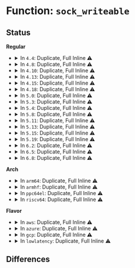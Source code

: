 # Function: <code>sock_writeable</code>

## Status
<b>Regular</b>
<ul>
<li>
<details>
<summary>In <code>4.4</code>: Duplicate, Full Inline ⚠️</summary>

**Collision:** Static Duplication

**Inline:** Full

**Transformation:** False

**Instances:**

```
In drivers/net/tun.c (ffffffff815eda95)
Location: include/net/sock.h:2076
Inline: True
Inline callers:
  - drivers/net/tun.c:tun_chr_poll
  - drivers/net/tun.c:tun_chr_poll
```
```
In net/core/sock.c (ffffffff817018f0)
Location: include/net/sock.h:2076
Inline: True
```
```
In net/core/datagram.c (ffffffff8170c998)
Location: include/net/sock.h:2076
Inline: True
Inline callers:
  - net/core/datagram.c:datagram_poll
```
</details>
</li>
<li>
<details>
<summary>In <code>4.8</code>: Duplicate, Full Inline ⚠️</summary>

**Collision:** Static Duplication

**Inline:** Full

**Transformation:** False

**Instances:**

```
In drivers/net/tun.c (ffffffff8164cbeb)
Location: include/net/sock.h:2049
Inline: True
Inline callers:
  - drivers/net/tun.c:tun_chr_poll
  - drivers/net/tun.c:tun_chr_poll
```
```
In net/core/sock.c (ffffffff81768b75)
Location: include/net/sock.h:2049
Inline: True
```
```
In net/core/datagram.c (ffffffff817753df)
Location: include/net/sock.h:2049
Inline: True
Inline callers:
  - net/core/datagram.c:datagram_poll
```
</details>
</li>
<li>
<details>
<summary>In <code>4.10</code>: Duplicate, Full Inline ⚠️</summary>

**Collision:** Static Duplication

**Inline:** Full

**Transformation:** False

**Instances:**

```
In drivers/net/tun.c (ffffffff8167e955)
Location: include/net/sock.h:2115
Inline: True
Inline callers:
  - drivers/net/tun.c:tun_chr_poll
  - drivers/net/tun.c:tun_chr_poll
```
```
In net/core/sock.c (ffffffff81795a85)
Location: include/net/sock.h:2115
Inline: True
```
```
In net/core/datagram.c (ffffffff817a26cf)
Location: include/net/sock.h:2115
Inline: True
Inline callers:
  - net/core/datagram.c:datagram_poll
```
</details>
</li>
<li>
<details>
<summary>In <code>4.13</code>: Duplicate, Full Inline ⚠️</summary>

**Collision:** Static Duplication

**Inline:** Full

**Transformation:** False

**Instances:**

```
In drivers/net/tun.c (ffffffff81693b4a)
Location: include/net/sock.h:2139
Inline: True
Inline callers:
  - drivers/net/tun.c:tun_chr_poll
  - drivers/net/tun.c:tun_chr_poll
```
```
In net/core/sock.c (ffffffff817b3ce5)
Location: include/net/sock.h:2139
Inline: True
```
```
In net/core/datagram.c (ffffffff817c01da)
Location: include/net/sock.h:2139
Inline: True
Inline callers:
  - net/core/datagram.c:datagram_poll
```
</details>
</li>
<li>
<details>
<summary>In <code>4.15</code>: Duplicate, Full Inline ⚠️</summary>

**Collision:** Static Duplication

**Inline:** Full

**Transformation:** False

**Instances:**

```
In kernel/bpf/sockmap.c (ffffffff811b0e36)
Location: include/net/sock.h:2153
Inline: True
Inline callers:
  - kernel/bpf/sockmap.c:smap_read_sock_strparser
```
```
In drivers/net/tun.c (ffffffff816fd97d)
Location: include/net/sock.h:2153
Inline: True
Inline callers:
  - drivers/net/tun.c:tun_chr_poll
  - drivers/net/tun.c:tun_chr_poll
```
```
In net/core/sock.c (ffffffff8182bf18)
Location: include/net/sock.h:2153
Inline: True
```
```
In net/core/datagram.c (ffffffff81839bf0)
Location: include/net/sock.h:2153
Inline: True
Inline callers:
  - net/core/datagram.c:datagram_poll
```
</details>
</li>
<li>
<details>
<summary>In <code>4.18</code>: Duplicate, Full Inline ⚠️</summary>

**Collision:** Static Duplication

**Inline:** Full

**Transformation:** False

**Instances:**

```
In kernel/bpf/sockmap.c (ffffffff811cc85c)
Location: include/net/sock.h:2160
Inline: True
Inline callers:
  - kernel/bpf/sockmap.c:smap_read_sock_strparser
```
```
In drivers/net/tun.c (ffffffff8173c9f3)
Location: include/net/sock.h:2160
Inline: True
Inline callers:
  - drivers/net/tun.c:tun_chr_poll
  - drivers/net/tun.c:tun_chr_poll
```
```
In net/core/sock.c (ffffffff81876108)
Location: include/net/sock.h:2160
Inline: True
```
```
In net/core/datagram.c (ffffffff8188433b)
Location: include/net/sock.h:2160
Inline: True
Inline callers:
  - net/core/datagram.c:datagram_poll
```
</details>
</li>
<li>
<details>
<summary>In <code>5.0</code>: Duplicate, Full Inline ⚠️</summary>

**Collision:** Static Duplication

**Inline:** Full

**Transformation:** False

**Instances:**

```
In drivers/net/tun.c (ffffffff81760f03)
Location: include/net/sock.h:2246
Inline: True
Inline callers:
  - drivers/net/tun.c:tun_chr_poll
  - drivers/net/tun.c:tun_chr_poll
```
```
In net/core/sock.c (ffffffff81896988)
Location: include/net/sock.h:2246
Inline: True
```
```
In net/core/datagram.c (ffffffff818a47ad)
Location: include/net/sock.h:2246
Inline: True
Inline callers:
  - net/core/datagram.c:datagram_poll
```
```
In net/core/skmsg.c (ffffffff818e5f88)
Location: include/net/sock.h:2246
Inline: True
Inline callers:
  - net/core/skmsg.c:sk_psock_strp_read
```
</details>
</li>
<li>
<details>
<summary>In <code>5.3</code>: Duplicate, Full Inline ⚠️</summary>

**Collision:** Static Duplication

**Inline:** Full

**Transformation:** False

**Instances:**

```
In drivers/net/tun.c (ffffffff8179eb98)
Location: include/net/sock.h:2252
Inline: True
Inline callers:
  - drivers/net/tun.c:tun_chr_poll
  - drivers/net/tun.c:tun_chr_poll
```
```
In net/core/sock.c (ffffffff818e0c28)
Location: include/net/sock.h:2252
Inline: True
Inline callers:
  - net/core/sock.c:sock_def_write_space
```
```
In net/core/datagram.c (ffffffff818eff27)
Location: include/net/sock.h:2252
Inline: True
Inline callers:
  - net/core/datagram.c:datagram_poll
```
```
In net/core/skmsg.c (ffffffff81935b8b)
Location: include/net/sock.h:2252
Inline: True
Inline callers:
  - net/core/skmsg.c:sk_psock_strp_read
```
</details>
</li>
<li>
<details>
<summary>In <code>5.4</code>: Duplicate, Full Inline ⚠️</summary>

**Collision:** Static Duplication

**Inline:** Full

**Transformation:** False

**Instances:**

```
In drivers/net/tun.c (ffffffff817c2628)
Location: include/net/sock.h:2271
Inline: True
Inline callers:
  - drivers/net/tun.c:tun_chr_poll
  - drivers/net/tun.c:tun_chr_poll
```
```
In net/core/sock.c (ffffffff81912df2)
Location: include/net/sock.h:2271
Inline: True
Inline callers:
  - net/core/sock.c:sock_def_write_space
```
```
In net/core/datagram.c (ffffffff81921f50)
Location: include/net/sock.h:2271
Inline: True
Inline callers:
  - net/core/datagram.c:datagram_poll
```
```
In net/core/skmsg.c (ffffffff8196899b)
Location: include/net/sock.h:2271
Inline: True
Inline callers:
  - net/core/skmsg.c:sk_psock_strp_read
```
</details>
</li>
<li>
<details>
<summary>In <code>5.8</code>: Duplicate, Full Inline ⚠️</summary>

**Collision:** Static Duplication

**Inline:** Full

**Transformation:** False

**Instances:**

```
In drivers/net/tun.c (ffffffff8188d103)
Location: include/net/sock.h:2323
Inline: True
Inline callers:
  - drivers/net/tun.c:tun_chr_poll
  - drivers/net/tun.c:tun_chr_poll
```
```
In net/core/sock.c (ffffffff819e4bbd)
Location: include/net/sock.h:2323
Inline: True
Inline callers:
  - net/core/sock.c:sock_def_write_space
```
```
In net/core/datagram.c (ffffffff819f5190)
Location: include/net/sock.h:2323
Inline: True
Inline callers:
  - net/core/datagram.c:datagram_poll
```
```
In net/core/skmsg.c (ffffffff81a3ca03)
Location: include/net/sock.h:2323
Inline: True
Inline callers:
  - net/core/skmsg.c:sk_psock_skb_redirect
```
</details>
</li>
<li>
<details>
<summary>In <code>5.11</code>: Duplicate, Full Inline ⚠️</summary>

**Collision:** Static Duplication

**Inline:** Full

**Transformation:** False

**Instances:**

```
In drivers/net/tun.c (ffffffff8189b384)
Location: include/net/sock.h:2344
Inline: True
Inline callers:
  - drivers/net/tun.c:tun_chr_poll
  - drivers/net/tun.c:tun_chr_poll
```
```
In net/core/sock.c (ffffffff819e442d)
Location: include/net/sock.h:2344
Inline: True
Inline callers:
  - net/core/sock.c:sock_def_write_space
```
```
In net/core/datagram.c (ffffffff819f4bc0)
Location: include/net/sock.h:2344
Inline: True
Inline callers:
  - net/core/datagram.c:datagram_poll
```
```
In net/core/skmsg.c (ffffffff81a3f7ac)
Location: include/net/sock.h:2344
Inline: True
Inline callers:
  - net/core/skmsg.c:sk_psock_backlog
```
</details>
</li>
<li>
<details>
<summary>In <code>5.13</code>: Duplicate, Full Inline ⚠️</summary>

**Collision:** Static Duplication

**Inline:** Full

**Transformation:** False

**Instances:**

```
In drivers/net/tun.c (ffffffff8187e014)
Location: include/net/sock.h:2380
Inline: True
Inline callers:
  - drivers/net/tun.c:tun_chr_poll
  - drivers/net/tun.c:tun_chr_poll
```
```
In net/core/sock.c (ffffffff819ca4bd)
Location: include/net/sock.h:2380
Inline: True
Inline callers:
  - net/core/sock.c:sock_def_write_space
```
```
In net/core/datagram.c (ffffffff819dad50)
Location: include/net/sock.h:2380
Inline: True
Inline callers:
  - net/core/datagram.c:datagram_poll
```
```
In net/core/skmsg.c (ffffffff81a4e984)
Location: include/net/sock.h:2380
Inline: True
Inline callers:
  - net/core/skmsg.c:sk_psock_backlog
```
</details>
</li>
<li>
<details>
<summary>In <code>5.15</code>: Duplicate, Full Inline ⚠️</summary>

**Collision:** Static Duplication

**Inline:** Full

**Transformation:** False

**Instances:**

```
In drivers/net/tun.c (ffffffff8190f7f9)
Location: include/net/sock.h:2434
Inline: True
Inline callers:
  - drivers/net/tun.c:tun_chr_poll
  - drivers/net/tun.c:tun_chr_poll
```
```
In net/core/sock.c (ffffffff81a79a5d)
Location: include/net/sock.h:2434
Inline: True
Inline callers:
  - net/core/sock.c:sock_def_write_space
```
```
In net/core/datagram.c (ffffffff81a8b3d0)
Location: include/net/sock.h:2434
Inline: True
Inline callers:
  - net/core/datagram.c:datagram_poll
```
```
In net/core/skmsg.c (ffffffff81b074f1)
Location: include/net/sock.h:2434
Inline: True
Inline callers:
  - net/core/skmsg.c:sk_psock_backlog
```
</details>
</li>
<li>
<details>
<summary>In <code>5.19</code>: Duplicate, Full Inline ⚠️</summary>

**Collision:** Static Duplication

**Inline:** Full

**Transformation:** False

**Instances:**

```
In drivers/net/tun.c (ffffffff81a62dbb)
Location: include/net/sock.h:2557
Inline: True
Inline callers:
  - drivers/net/tun.c:tun_chr_poll
  - drivers/net/tun.c:tun_chr_poll
```
```
In net/core/sock.c (ffffffff81beddb2)
Location: include/net/sock.h:2557
Inline: True
Inline callers:
  - net/core/sock.c:sock_def_write_space
  - net/core/sock.c:sock_wfree
```
```
In net/core/datagram.c (ffffffff81c00681)
Location: include/net/sock.h:2557
Inline: True
Inline callers:
  - net/core/datagram.c:datagram_poll
```
```
In net/core/skmsg.c (ffffffff81c8cc61)
Location: include/net/sock.h:2557
Inline: True
Inline callers:
  - net/core/skmsg.c:sk_psock_backlog
```
</details>
</li>
<li>
<details>
<summary>In <code>6.2</code>: Duplicate, Full Inline ⚠️</summary>

**Collision:** Static Duplication

**Inline:** Full

**Transformation:** False

**Instances:**

```
In drivers/net/tun.c (ffffffff81bee06b)
Location: include/net/sock.h:2603
Inline: True
Inline callers:
  - drivers/net/tun.c:tun_chr_poll
  - drivers/net/tun.c:tun_chr_poll
```
```
In net/core/sock.c (ffffffff81d9ad42)
Location: include/net/sock.h:2603
Inline: True
Inline callers:
  - net/core/sock.c:sock_def_write_space
  - net/core/sock.c:sock_wfree
```
```
In net/core/datagram.c (ffffffff81dafe81)
Location: include/net/sock.h:2603
Inline: True
Inline callers:
  - net/core/datagram.c:datagram_poll
```
```
In net/core/skmsg.c (ffffffff81e47afa)
Location: include/net/sock.h:2603
Inline: True
Inline callers:
  - net/core/skmsg.c:sk_psock_backlog
```
</details>
</li>
<li>
<details>
<summary>In <code>6.5</code>: Duplicate, Full Inline ⚠️</summary>

**Collision:** Static Duplication

**Inline:** Full

**Transformation:** False

**Instances:**

```
In drivers/net/tun.c (ffffffff81c4659b)
Location: include/net/sock.h:2591
Inline: True
Inline callers:
  - drivers/net/tun.c:tun_chr_poll
  - drivers/net/tun.c:tun_chr_poll
```
```
In net/core/sock.c (ffffffff81e095c2)
Location: include/net/sock.h:2591
Inline: True
Inline callers:
  - net/core/sock.c:sock_def_write_space
  - net/core/sock.c:sock_wfree
```
```
In net/core/datagram.c (ffffffff81e200e7)
Location: include/net/sock.h:2591
Inline: True
Inline callers:
  - net/core/datagram.c:datagram_poll
```
```
In net/core/skmsg.c (ffffffff81ea3277)
Location: include/net/sock.h:2591
Inline: True
Inline callers:
  - net/core/skmsg.c:sk_psock_backlog
```
</details>
</li>
<li>
<details>
<summary>In <code>6.8</code>: Duplicate, Full Inline ⚠️</summary>

**Collision:** Static Duplication

**Inline:** Full

**Transformation:** False

**Instances:**

```
In drivers/net/tun.c (ffffffff81cfbeab)
Location: include/net/sock.h:2581
Inline: True
Inline callers:
  - drivers/net/tun.c:tun_chr_poll
  - drivers/net/tun.c:tun_chr_poll
```
```
In net/core/sock.c (ffffffff81ec5fb2)
Location: include/net/sock.h:2581
Inline: True
Inline callers:
  - net/core/sock.c:sock_def_write_space
  - net/core/sock.c:sock_wfree
```
```
In net/core/datagram.c (ffffffff81eddfc7)
Location: include/net/sock.h:2581
Inline: True
Inline callers:
  - net/core/datagram.c:datagram_poll
```
```
In net/core/skmsg.c (ffffffff81f65590)
Location: include/net/sock.h:2581
Inline: True
Inline callers:
  - net/core/skmsg.c:sk_psock_backlog
```
</details>
</li>
</ul>
<b>Arch</b>
<ul>
<li>
<details>
<summary>In <code>arm64</code>: Duplicate, Full Inline ⚠️</summary>

**Collision:** Static Duplication

**Inline:** Full

**Transformation:** False

**Instances:**

```
In drivers/net/tun.c (ffff8000109dcf48)
Location: include/net/sock.h:2271
Inline: True
Inline callers:
  - drivers/net/tun.c:tun_chr_poll
  - drivers/net/tun.c:tun_chr_poll
```
```
In net/core/sock.c (ffff800010baa51c)
Location: include/net/sock.h:2271
Inline: True
Inline callers:
  - net/core/sock.c:sock_def_write_space
```
```
In net/core/datagram.c (ffff800010bbc614)
Location: include/net/sock.h:2271
Inline: True
Inline callers:
  - net/core/datagram.c:datagram_poll
```
```
In net/core/skmsg.c (ffff800010c0f49c)
Location: include/net/sock.h:2271
Inline: True
Inline callers:
  - net/core/skmsg.c:sk_psock_strp_read
```
</details>
</li>
<li>
<details>
<summary>In <code>armhf</code>: Duplicate, Full Inline ⚠️</summary>

**Collision:** Static Duplication

**Inline:** Full

**Transformation:** False

**Instances:**

```
In drivers/net/tun.c (c0ac2548)
Location: include/net/sock.h:2271
Inline: True
Inline callers:
  - drivers/net/tun.c:tun_chr_poll
  - drivers/net/tun.c:tun_chr_poll
```
```
In net/core/sock.c (c0cc9070)
Location: include/net/sock.h:2271
Inline: True
Inline callers:
  - net/core/sock.c:sock_def_write_space
```
```
In net/core/datagram.c (c0cd8920)
Location: include/net/sock.h:2271
Inline: True
Inline callers:
  - net/core/datagram.c:datagram_poll
```
```
In net/core/skmsg.c (c0d269dc)
Location: include/net/sock.h:2271
Inline: True
Inline callers:
  - net/core/skmsg.c:sk_psock_strp_read
```
</details>
</li>
<li>
<details>
<summary>In <code>ppc64el</code>: Duplicate, Full Inline ⚠️</summary>

**Collision:** Static Duplication

**Inline:** Full

**Transformation:** False

**Instances:**

```
In drivers/net/tun.c (c000000000aa28ec)
Location: include/net/sock.h:2271
Inline: True
Inline callers:
  - drivers/net/tun.c:tun_chr_poll
  - drivers/net/tun.c:tun_chr_poll
```
```
In net/core/sock.c (c000000000c80944)
Location: include/net/sock.h:2271
Inline: True
Inline callers:
  - net/core/sock.c:sock_def_write_space
```
```
In net/core/datagram.c (c000000000c946a8)
Location: include/net/sock.h:2271
Inline: True
Inline callers:
  - net/core/datagram.c:datagram_poll
```
```
In net/core/skmsg.c (c000000000cfa0cc)
Location: include/net/sock.h:2271
Inline: True
Inline callers:
  - net/core/skmsg.c:sk_psock_strp_read
```
</details>
</li>
<li>
<details>
<summary>In <code>riscv64</code>: Duplicate, Full Inline ⚠️</summary>

**Collision:** Static Duplication

**Inline:** Full

**Transformation:** False

**Instances:**

```
In drivers/net/tun.c (ffffffe000627c2c)
Location: include/net/sock.h:2271
Inline: True
Inline callers:
  - drivers/net/tun.c:tun_chr_poll
  - drivers/net/tun.c:tun_chr_poll
```
```
In net/core/sock.c (ffffffe00073deca)
Location: include/net/sock.h:2271
Inline: True
Inline callers:
  - net/core/sock.c:sock_def_write_space
```
```
In net/core/datagram.c (ffffffe00074a748)
Location: include/net/sock.h:2271
Inline: True
Inline callers:
  - net/core/datagram.c:datagram_poll
```
```
In net/core/skmsg.c (ffffffe00078b046)
Location: include/net/sock.h:2271
Inline: True
Inline callers:
  - net/core/skmsg.c:sk_psock_strp_read
```
</details>
</li>
</ul>
<b>Flavor</b>
<ul>
<li>
<details>
<summary>In <code>aws</code>: Duplicate, Full Inline ⚠️</summary>

**Collision:** Static Duplication

**Inline:** Full

**Transformation:** False

**Instances:**

```
In drivers/net/tun.c (ffffffff817870f8)
Location: include/net/sock.h:2271
Inline: True
Inline callers:
  - drivers/net/tun.c:tun_chr_poll
  - drivers/net/tun.c:tun_chr_poll
```
```
In net/core/sock.c (ffffffff818b2df2)
Location: include/net/sock.h:2271
Inline: True
Inline callers:
  - net/core/sock.c:sock_def_write_space
```
```
In net/core/datagram.c (ffffffff818c1f50)
Location: include/net/sock.h:2271
Inline: True
Inline callers:
  - net/core/datagram.c:datagram_poll
```
```
In net/core/skmsg.c (ffffffff8190896b)
Location: include/net/sock.h:2271
Inline: True
Inline callers:
  - net/core/skmsg.c:sk_psock_strp_read
```
</details>
</li>
<li>
<details>
<summary>In <code>azure</code>: Duplicate, Full Inline ⚠️</summary>

**Collision:** Static Duplication

**Inline:** Full

**Transformation:** False

**Instances:**

```
In drivers/net/tun.c (ffffffff81766a48)
Location: include/net/sock.h:2271
Inline: True
Inline callers:
  - drivers/net/tun.c:tun_chr_poll
  - drivers/net/tun.c:tun_chr_poll
```
```
In net/core/sock.c (ffffffff8186cd42)
Location: include/net/sock.h:2271
Inline: True
Inline callers:
  - net/core/sock.c:sock_def_write_space
```
```
In net/core/datagram.c (ffffffff8187be90)
Location: include/net/sock.h:2271
Inline: True
Inline callers:
  - net/core/datagram.c:datagram_poll
```
```
In net/core/skmsg.c (ffffffff818c277b)
Location: include/net/sock.h:2271
Inline: True
Inline callers:
  - net/core/skmsg.c:sk_psock_strp_read
```
</details>
</li>
<li>
<details>
<summary>In <code>gcp</code>: Duplicate, Full Inline ⚠️</summary>

**Collision:** Static Duplication

**Inline:** Full

**Transformation:** False

**Instances:**

```
In drivers/net/tun.c (ffffffff817b74a8)
Location: include/net/sock.h:2271
Inline: True
Inline callers:
  - drivers/net/tun.c:tun_chr_poll
  - drivers/net/tun.c:tun_chr_poll
```
```
In net/core/sock.c (ffffffff81903df2)
Location: include/net/sock.h:2271
Inline: True
Inline callers:
  - net/core/sock.c:sock_def_write_space
```
```
In net/core/datagram.c (ffffffff81912f50)
Location: include/net/sock.h:2271
Inline: True
Inline callers:
  - net/core/datagram.c:datagram_poll
```
```
In net/core/skmsg.c (ffffffff8195999b)
Location: include/net/sock.h:2271
Inline: True
Inline callers:
  - net/core/skmsg.c:sk_psock_strp_read
```
</details>
</li>
<li>
<details>
<summary>In <code>lowlatency</code>: Duplicate, Full Inline ⚠️</summary>

**Collision:** Static Duplication

**Inline:** Full

**Transformation:** False

**Instances:**

```
In drivers/net/tun.c (ffffffff817cf549)
Location: include/net/sock.h:2271
Inline: True
Inline callers:
  - drivers/net/tun.c:tun_chr_poll
  - drivers/net/tun.c:tun_chr_poll
```
```
In net/core/sock.c (ffffffff81924df7)
Location: include/net/sock.h:2271
Inline: True
Inline callers:
  - net/core/sock.c:sock_def_write_space
```
```
In net/core/datagram.c (ffffffff819340d0)
Location: include/net/sock.h:2271
Inline: True
Inline callers:
  - net/core/datagram.c:datagram_poll
```
```
In net/core/skmsg.c (ffffffff8197bbc4)
Location: include/net/sock.h:2271
Inline: True
Inline callers:
  - net/core/skmsg.c:sk_psock_strp_read
```
</details>
</li>
</ul>

## Differences
